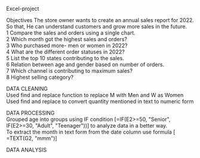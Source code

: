 Excel-project

Objectives
The store owner wants to create an annual sales report for 2022. So that, He can understand customers and grow more sales in the future.  
1 Compare the sales and orders using a single chart.  
2 Which month got the highest sales and orders?  
3 Who purchased more- men or women in 2022?  
4 What are the different order statuses in 2022?  
5 List the top 10 states contributing to the sales.  
6 Relation between age and gender based on number of orders.  
7 Which channel is contributing to maximum sales?  
8 Highest selling category?   

DATA CLEANING  
Used find and replace function to replace M with Men and W as Women  
Used find and replace to convert quantity mentioned in text to numeric form  

DATA PROCESSING  
Grouped age into groups using IF condition [=IF(E2>=50, "Senior", IF(E2>=30, "Adult", "Teenager"))] to analyze data in a better way.  
To extract the month in text form from the date column use formula [ =TEXT(G2, "mmm")]  

DATA ANALYSIS  





